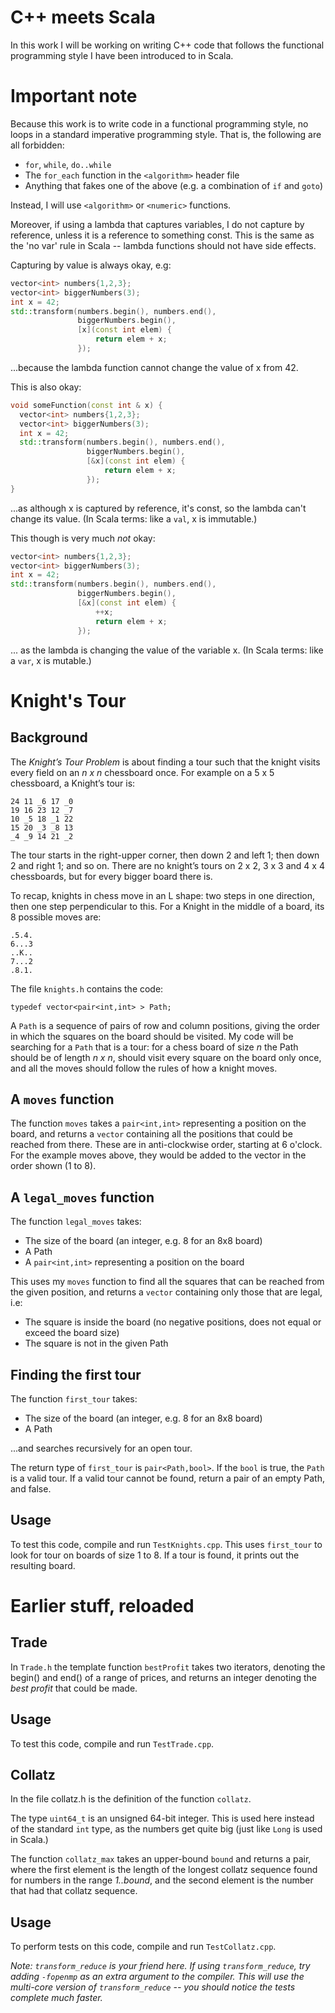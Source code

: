 # C++ meets Scala

In this work I will be working on writing C++ code that follows the functional programming style I have been introduced to in Scala.

# Important note

Because this work is to write code in a functional programming style, no loops in a standard imperative programming style. That is, the following are all forbidden:

- `for`, `while`, `do..while`
- The `for_each` function in the `<algorithm>` header file
- Anything that fakes one of the above (e.g. a combination of `if` and `goto`)

Instead, I will use `<algorithm>` or `<numeric>` functions.

Moreover, if using a lambda that captures variables, I do not capture by reference, unless it is a reference to something const.  This is the same as the 'no var' rule in Scala -- lambda functions should not have side effects.

Capturing by value is always okay, e.g:

```c++
vector<int> numbers{1,2,3};
vector<int> biggerNumbers(3);
int x = 42;
std::transform(numbers.begin(), numbers.end(),
               biggerNumbers.begin(),
               [x](const int elem) {  
                   return elem + x;
               });
```

...because the lambda function cannot change the value of x from 42.

This is also okay:

```c++
void someFunction(const int & x) {
  vector<int> numbers{1,2,3};
  vector<int> biggerNumbers(3);
  int x = 42;
  std::transform(numbers.begin(), numbers.end(),
                 biggerNumbers.begin(),
                 [&x](const int elem) {
                     return elem + x;
                 });
}
```

...as although x is captured by reference, it's const, so the lambda can't change its value.  (In Scala terms: like a `val`, x is immutable.)

This though is very much *not* okay:

```c++
vector<int> numbers{1,2,3};
vector<int> biggerNumbers(3);
int x = 42;
std::transform(numbers.begin(), numbers.end(),
               biggerNumbers.begin(),
               [&x](const int elem) {
                   ++x;
                   return elem + x;
               });
```

... as the lambda is changing the value of the variable x.  (In Scala terms: like a `var`, x is mutable.)

# Knight's Tour

## Background

The *Knight’s Tour Problem* is about finding a tour such that the knight visits
every field on an *n x n* chessboard once. For example on a 5 x 5 chessboard, a
Knight’s tour is:

`24 11 _6 17 _0`  
`19 16 23 12 _7`  
`10 _5 18 _1 22`  
`15 20 _3 _8 13`  
`_4 _9 14 21 _2`
 
The tour starts in the right-upper corner, then down 2 and left 1; then down 2 and right 1; and so on.  There are no knight’s tours on 2 x 2, 3 x 3 and 4 x 4 chessboards,
but for every bigger board there is.

To recap, knights in chess move in an L shape: two steps in one direction, then one step perpendicular to this.  For a Knight in the middle of a board, its 8 possible moves are:

`.5.4.`  
`6...3`  
`..K..`  
`7...2`  
`.8.1.`

The file `knights.h` contains the code:

`typedef vector<pair<int,int> > Path;`

A `Path` is a sequence of pairs of row and column positions, giving the order in which the squares on the board should be visited. My code will be searching for a `Path` that is a tour: for a chess board of size *n* the Path should be of length *n x n*, should visit every square on the board only once, and all the moves should follow the rules of how a knight moves.

## A `moves` function

The function `moves` takes a `pair<int,int>` representing a position on the board, and returns a `vector` containing all the positions that could be reached from there.  These are in anti-clockwise order, starting at 6 o'clock.  For the example moves above, they would be added to the vector in the order shown (1 to 8).

## A `legal_moves` function

The function `legal_moves` takes:

- The size of the board (an integer, e.g. 8 for an 8x8 board)
- A Path
- A `pair<int,int>` representing a position on the board

This uses my `moves` function to find all the squares that can be reached from the given position, and returns a `vector` containing only those that are legal, i.e:

- The square is inside the board (no negative positions, does not equal or exceed the board size)
- The square is not in the given Path

## Finding the first tour

The function `first_tour` takes:

- The size of the board (an integer, e.g. 8 for an 8x8 board)
- A Path

...and searches recursively for an open tour.

The return type of `first_tour` is `pair<Path,bool>`.  If the `bool` is true, the `Path` is a valid tour.  If a valid tour cannot be found, return a pair of an empty Path, and false.

## Usage

To test this code, compile and run `TestKnights.cpp`.  This uses `first_tour` to look for tour on boards of size 1 to 8.  If a tour is found, it prints out the resulting board.

# Earlier stuff, reloaded

## Trade

In `Trade.h` the template function `bestProfit` takes two iterators, denoting the begin() and end() of a range of prices, and returns an integer denoting the *best profit* that could be made.

## Usage

To test this code, compile and run `TestTrade.cpp`.

## Collatz

In the file collatz.h is the definition of the function `collatz`.

The type `uint64_t` is an unsigned 64-bit integer.  This is used here instead of the standard `int` type, as the numbers get quite big (just like `Long` is used in Scala.)

The function `collatz_max` takes an upper-bound `bound` and returns a pair, where the first element is the length of the longest collatz sequence found for numbers in the range *1..bound*, and the second element is the number that had that collatz sequence.

## Usage

To perform tests on this code, compile and run `TestCollatz.cpp`.

*Note: `transform_reduce` is your friend here.  If using `transform_reduce`, try adding `-fopenmp` as an extra argument to the compiler.  This will use the multi-core version of `transform_reduce` -- you should notice the tests complete much faster.*
